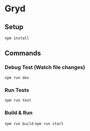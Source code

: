 # Gryd
 
## Setup

`npm install`

## Commands

### Debug Test (Watch file changes)
`npm run dev`

### Run Tests

`npm run test`

### Build & Run

`npm run build`
`npm run start`
